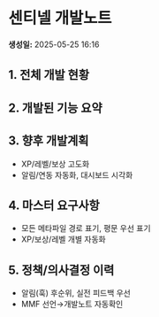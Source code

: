 # 센티넬 개발노트

**생성일:** 2025-05-25 16:16

## 1. 전체 개발 현황


## 2. 개발된 기능 요약


## 3. 향후 개발계획
- XP/레벨/보상 고도화
- 알림/연동 자동화, 대시보드 시각화

## 4. 마스터 요구사항
- 모든 메타파일 경로 표기, 평문 우선 표기
- XP/보상/레벨 개별 자동화

## 5. 정책/의사결정 이력
- 알림(훅) 후순위, 실전 피드백 우선
- MMF 선언→개발노트 자동확인
